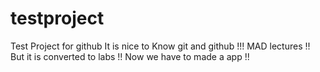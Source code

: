 # testproject
Test Project for github
It is nice to Know git and github !!!
MAD lectures !!
But it is converted to labs !!
Now we have to made a app !!
